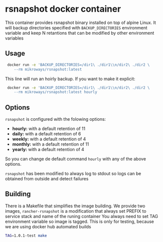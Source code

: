 # rsnapshot docker container

This container provides rsnapshot binary installed on top of alpine Linux. It
will backup directories specified with `BACKUP_DIRECTORIES` environment variable
and keep N retantions that can be modified by other environment variables

## Usage

```bash
 docker run -e 'BACKUP_DIRECTORIES=/dir1\ ./dir1\\n/dir2\ ./dir2 \
    --rm mikroways/rsnapshot:latest
```

This line will run an hoirly backup. If you want to make it explicit:

```bash
 docker run -e 'BACKUP_DIRECTORIES=/dir1\ ./dir1\\n/dir2\ ./dir2 \
    --rm mikroways/rsnapshot:latest hourly
```

## Options

`rsnapshot` is configured with the folowing options:

* **hourly:** with a default retention of 11
* **daily:** with a default retention of 6
* **weekly:** with a default retention of 4
* **monthly:** with a default retention of 11
* **yearly:** with a default retention of 4

So you can change de default command `hourly` with any of the above options. 

`rsnapshot` has been modified to always log to stdout so logs can be obtained
from outside and detect failures

## Building

There is a Makefile that simplifies the image building. We provide two images,
`rancher-rsnapshot` is a modification that always set PREFIX to service stack
and name of the runing container
You always need to set TAG environment variable so image is tagged. This is only
for testing, because we are using docker hub automated builds

```bash
TAG=1.0.1-test make
```
